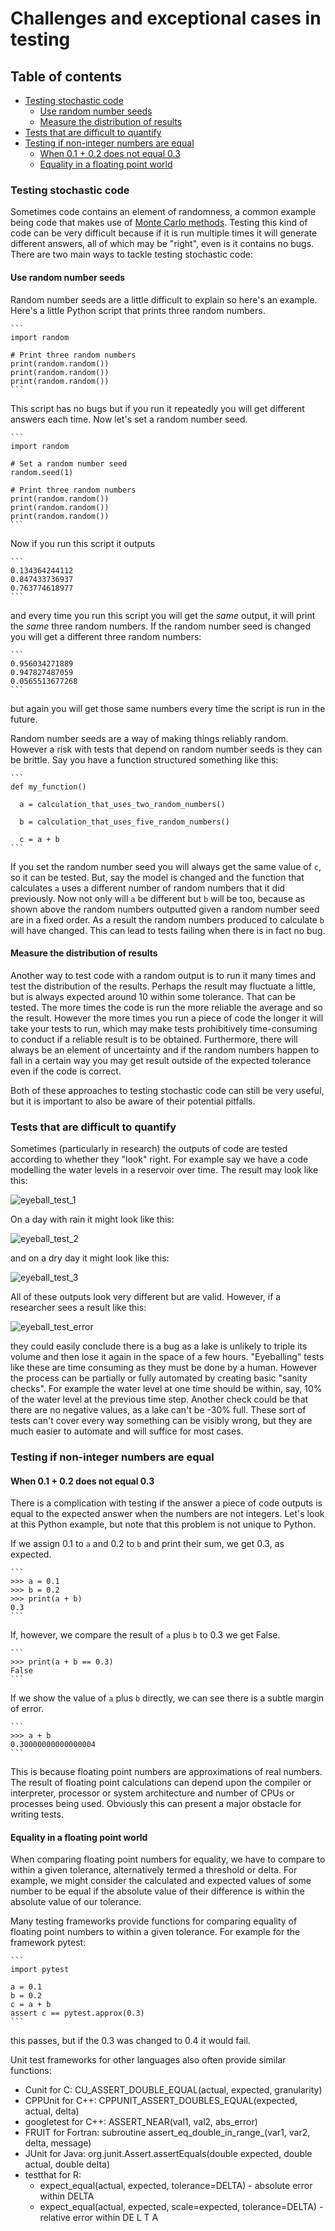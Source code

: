 # Challenges and exceptional cases in testing

## Table of contents

- [Testing stochastic code](#Testing_stochastic_code)
    - [Use random number seeds](#Use_random_number_seeds)
    - [Measure the distribution of results](#Measure_the_distribution_of_results)
- [Tests that are difficult to quantify](#Tests_that_are_difficult_to_quantify)
- [Testing if non-integer numbers are equal](#Testing_if_non_integer_numbers_are_equal)
    - [When 0.1 + 0.2 does not equal 0.3](#When_point_1_plus_point_2_does_not_equal_point_3)
    - [Equality in a floating point world](#Equality_in_a_floating_point_world)


<a name="Testing_stochastic_code"></a>
### Testing stochastic code

Sometimes code contains an element of randomness, a common example being code that makes use of [Monte Carlo methods](https://en.wikipedia.org/wiki/Monte_Carlo_method). Testing this kind of code can be very difficult because if it is run multiple times it will generate different answers, all of which may be "right", even is it contains no bugs. There are two main ways to tackle testing stochastic code:

<a name="Use_random_number_seeds"></a>
#### Use random number seeds

Random number seeds are a little difficult to explain so here's an example. Here's a little Python script that prints three random numbers.

    ```
    import random

    # Print three random numbers
    print(random.random())
    print(random.random())
    print(random.random())
    ```

This script has no bugs but if you run it repeatedly you will get different answers each time. Now let's set a random number seed.

    ```
    import random

    # Set a random number seed
    random.seed(1)

    # Print three random numbers
    print(random.random())
    print(random.random())
    print(random.random())
    ```

Now if you run this script it outputs

    ```
    0.134364244112
    0.847433736937
    0.763774618977
    ```

and every time you run this script you will get the *same* output, it will print the *same* three random numbers. If the random number seed is changed you will get a different three random numbers:

    ```
    0.956034271889
    0.947827487059
    0.0565513677268
    ```
but again you will get those same numbers every time the script is run in the future.

Random number seeds are a way of making things reliably random. However a risk with tests that depend on random number seeds is they can be brittle. Say you have a function structured something like this:

    ```
    def my_function()

      a = calculation_that_uses_two_random_numbers()

      b = calculation_that_uses_five_random_numbers()

      c = a + b
    ```

If you set the random number seed you will always get the same value of `c`, so it can be tested. But, say the model is changed and the function that calculates `a` uses a different number of random numbers that it did previously. Now not only will `a` be different but `b` will be too, because as shown above the random numbers outputted given a random number seed are in a fixed order. As a result the random numbers produced to calculate `b` will have changed. This can lead to tests failing when there is in fact no bug.

<a name="Measure_the_distribution_of_results"></a>
#### Measure the distribution of results

Another way to test code with a random output is to run it many times and test the distribution of the results. Perhaps the result may fluctuate a little, but is always expected around 10 within some tolerance. That can be tested. The more times the code is run the more reliable the average and so the result. However the more times you run a piece of code the longer it will take your tests to run, which may make tests prohibitively time-consuming to conduct if a reliable result is to be obtained. Furthermore, there will always be an element of uncertainty and if the random numbers happen to fall in a certain way you may get result outside of the expected tolerance even if the code is correct.

Both of these approaches to testing stochastic code can still be very useful, but it is important to also be aware of their potential pitfalls.

<a name="Tests_that_are_difficult_to_quantify"></a>
### Tests that are difficult to quantify

Sometimes (particularly in research) the outputs of code are tested according to whether they "look" right. For example say we have a code modelling the water levels in a reservoir over time. The result may look like this:

![eyeball_test_1](../../figures/eyeball_test_1.jpg)

On a day with rain it might look like this:

![eyeball_test_2](../../figures/eyeball_test_2.jpg)

and on a dry day it might look like this:

![eyeball_test_3](../../figures/eyeball_test_3.jpg)

All of these outputs look very different but are valid. However, if a researcher sees a result like this:

![eyeball_test_error](../../figures/eyeball_test_error.jpg)

they could easily conclude there is a bug as a lake is unlikely to triple its volume and then lose it again in the space of a few hours. "Eyeballing" tests like these are time consuming as they must be done by a human. However the process can be partially or fully automated by creating basic "sanity checks". For example the water level at one time should be within, say, 10% of the water level at the previous time step. Another check could be that there are no negative values, as a lake can't be -30% full. These sort of tests can't cover every way something can be visibly wrong, but they are much easier to automate and will suffice for most cases.

<a name="Testing_if_non_integer_numbers_are_equal"></a>
### Testing if non-integer numbers are equal

<a name="When_point_1_plus_point_2_does_not_equal_point_3"></a>
#### When 0.1 + 0.2 does not equal 0.3

There is a complication with testing if the answer a piece of code outputs is equal to the expected answer when the numbers are not integers. Let's look at this Python example, but note that this problem is not unique to Python.

If we assign 0.1 to `a` and 0.2 to `b` and print their sum, we get 0.3, as expected.

    ```
    >>> a = 0.1
    >>> b = 0.2
    >>> print(a + b)
    0.3
    ```

If, however, we compare the result of `a` plus `b` to 0.3 we get False.

    ```
    >>> print(a + b == 0.3)
    False
    ```

If we show the value of `a` plus `b` directly, we can see there is a subtle margin of error.

    ```
    >>> a + b
    0.30000000000000004
    ```

This is because floating point numbers are approximations of real numbers. The result of floating point calculations can depend upon the compiler or interpreter, processor or system architecture and number of CPUs or processes being used. Obviously this can present a major obstacle for writing tests.

<a name="Equality_in_a_floating_point_world"></a>
#### Equality in a floating point world

When comparing floating point numbers for equality, we have to compare to within a given tolerance, alternatively termed a threshold or delta. For example, we might consider the calculated and expected values of some number to be equal if the absolute value of their difference is within the absolute value of our tolerance.

Many testing frameworks provide functions for comparing equality of floating point numbers to within a given tolerance. For example for the framework pytest:

    ```
    import pytest

    a = 0.1
    b = 0.2
    c = a + b
    assert c == pytest.approx(0.3)
    ```

this passes, but if the 0.3 was changed to 0.4 it would fail.

Unit test frameworks for other languages also often provide similar functions:

- Cunit for C: CU_ASSERT_DOUBLE_EQUAL(actual, expected, granularity)
- CPPUnit for C++: CPPUNIT_ASSERT_DOUBLES_EQUAL(expected, actual, delta)
- googletest for C++: ASSERT_NEAR(val1, val2, abs_error)
- FRUIT for Fortran: subroutine assert_eq_double_in_range_(var1, var2, delta, message)
- JUnit for Java: org.junit.Assert.assertEquals(double expected, double actual, double delta)
- testthat for R:
  - expect_equal(actual, expected, tolerance=DELTA) - absolute error within DELTA
  - expect_equal(actual, expected, scale=expected, tolerance=DELTA) - relative error within DE L T A
